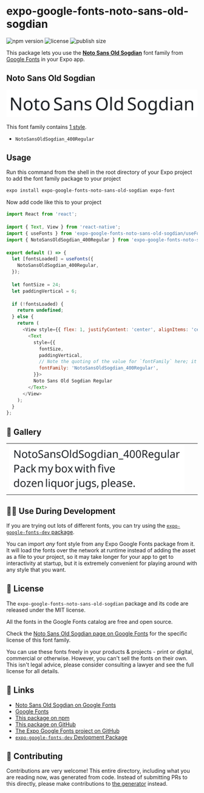 # expo-google-fonts-noto-sans-old-sogdian

![npm version](https://flat.badgen.net/npm/v/expo-google-fonts-noto-sans-old-sogdian)
![license](https://flat.badgen.net/github/license/expo/google-fonts)
![publish size](https://flat.badgen.net/packagephobia/install/expo-google-fonts-noto-sans-old-sogdian)

This package lets you use the [**Noto Sans Old Sogdian**](https://fonts.google.com/specimen/Noto+Sans+Old+Sogdian) font family from [Google Fonts](https://fonts.google.com/) in your Expo app.

## Noto Sans Old Sogdian

![Noto Sans Old Sogdian](./font-family.png)

This font family contains [1 style](#-gallery).

- `NotoSansOldSogdian_400Regular`

## Usage

Run this command from the shell in the root directory of your Expo project to add the font family package to your project
```sh
expo install expo-google-fonts-noto-sans-old-sogdian expo-font
```

Now add code like this to your project
```js
import React from 'react';

import { Text, View } from 'react-native';
import { useFonts } from 'expo-google-fonts-noto-sans-old-sogdian/useFonts';
import { NotoSansOldSogdian_400Regular } from 'expo-google-fonts-noto-sans-old-sogdian/400Regular';

export default () => {
  let [fontsLoaded] = useFonts({
    NotoSansOldSogdian_400Regular,
  });

  let fontSize = 24;
  let paddingVertical = 6;

  if (!fontsLoaded) {
    return undefined;
  } else {
    return (
      <View style={{ flex: 1, justifyContent: 'center', alignItems: 'center' }}>
        <Text
          style={{
            fontSize,
            paddingVertical,
            // Note the quoting of the value for `fontFamily` here; it expects a string!
            fontFamily: 'NotoSansOldSogdian_400Regular',
          }}>
          Noto Sans Old Sogdian Regular
        </Text>
      </View>
    );
  }
};

```

## 🔡 Gallery


||||
|-|-|-|
|![NotoSansOldSogdian_400Regular](.//400Regular/NotoSansOldSogdian_400Regular.ttf.png)||||


## 👩‍💻 Use During Development

If you are trying out lots of different fonts, you can try using the [`expo-google-fonts-dev` package](https://github.com/freeboub/google-fonts/tree/master/font-packages/dev#readme).

You can import *any* font style from any Expo Google Fonts package from it. It will load the fonts
over the network at runtime instead of adding the asset as a file to your project, so it may take longer
for your app to get to interactivity at startup, but it is extremely convenient
for playing around with any style that you want.

## 📖 License

The `expo-google-fonts-noto-sans-old-sogdian` package and its code are released under the MIT license.

All the fonts in the Google Fonts catalog are free and open source.

Check the [Noto Sans Old Sogdian page on Google Fonts](https://fonts.google.com/specimen/Noto+Sans+Old+Sogdian) for the specific license of this font family.

You can use these fonts freely in your products & projects - print or digital, commercial or otherwise. However, you can't sell the fonts on their own. This isn't legal advice, please consider consulting a lawyer and see the full license for all details.

## 🔗 Links

- [Noto Sans Old Sogdian on Google Fonts](https://fonts.google.com/specimen/Noto+Sans+Old+Sogdian)
- [Google Fonts](https://fonts.google.com/)
- [This package on npm](https://www.npmjs.com/package/expo-google-fonts-noto-sans-old-sogdian)
- [This package on GitHub](https://github.com/freeboub/google-fonts/tree/master/font-packages/noto-sans-old-sogdian)
- [The Expo Google Fonts project on GitHub](https://github.com/freeboub/google-fonts)
- [`expo-google-fonts-dev` Devlopment Package](https://github.com/freeboub/google-fonts/tree/master/font-packages/dev)

## 🤝 Contributing

Contributions are very welcome! This entire directory, including what you are reading now, was generated from code. Instead of submitting PRs to this directly, please make contributions to [the generator](https://github.com/freeboub/google-fonts/tree/master/packages/generator) instead.
